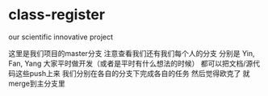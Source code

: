 # class-register
our scientific innovative project

这里是我们项目的master分支
注意查看我们还有我们每个人的分支
分别是 Yin, Fan, Yang
大家平时做开发（或者是平时有什么想法的时候）
都可以把文档/源代码这些push上来
我们分别在各自的分支下完成各自的任务
然后觉得欧克了
就merge到主分支里